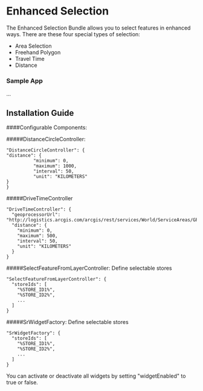 # Enhanced Selection

The Enhanced Selection Bundle allows you to select features in enhanced ways. There are these four special types of selection:
- Area Selection
- Freehand Polygon
- Travel Time
- Distance

### Sample App ###
...

Installation Guide
------------------
####Configurable Components:

#####DistanceCircleController:
```
"DistanceCircleController": {
"distance": {
          "minimum": 0,
          "maximum": 1000,
          "interval": 50,
          "unit": "KILOMETERS"
}
}
```
#####DriveTimeController
```
"DriveTimeController": {
  "geoprocessorUrl": "http://logistics.arcgis.com/arcgis/rest/services/World/ServiceAreas/GPServer/GenerateServiceAreas",
  "distance": {
    "minimum": 0,
    "maximum": 500,
    "interval": 50,
    "unit": "KILOMETERS"
  }
}
```
#####SelectFeatureFromLayerController:
Define selectable stores
```
"SelectFeatureFromLayerController": {
  "storeIds": [
    "%STORE_ID1%",
    "%STORE_ID2%",
    ...
  ]
}
```
#####SrWidgetFactory:
Define selectable stores
```
"SrWidgetFactory": {
  "storeIds": [
    "%STORE_ID1%",
    "%STORE_ID2%",
    ...
  ]
}
```

You can activate or deactivate all widgets by setting "widgetEnabled" to true or false.
